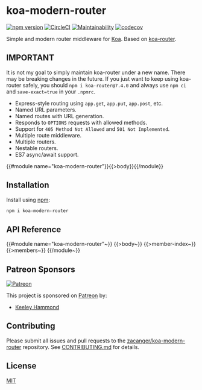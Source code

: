 # koa-modern-router

[![npm version](https://img.shields.io/npm/v/koa-modern-router.svg?style=flat)](https://npmjs.org/package/koa-modern-router) [![CircleCI](https://circleci.com/gh/zacanger/koa-modern-router.svg?style=svg)](https://circleci.com/gh/zacanger/koa-modern-router) [![Maintainability](https://api.codeclimate.com/v1/badges/829c8a19da29cb7999be/maintainability)](https://codeclimate.com/github/zacanger/koa-modern-router/maintainability) [![codecov](https://codecov.io/gh/zacanger/koa-modern-router/branch/master/graph/badge.svg)](https://codecov.io/gh/zacanger/koa-modern-router)

Simple and modern router middleware for [Koa](https://github.com/koajs/koa).
Based on [koa-router](https://github.com/ZijianHe/koa-router).

## IMPORTANT

It is not my goal to simply maintain koa-router under a new name. There may be breaking changes in the future. If you just want to keep using koa-router safely, you should `npm i koa-router@7.4.0` and always use `npm ci` and
`save-exact=true` in your `.npmrc`.

* Express-style routing using `app.get`, `app.put`, `app.post`, etc.
* Named URL parameters.
* Named routes with URL generation.
* Responds to `OPTIONS` requests with allowed methods.
* Support for `405 Method Not Allowed` and `501 Not Implemented`.
* Multiple route middleware.
* Multiple routers.
* Nestable routers.
* ES7 async/await support.

{{#module name="koa-modern-router"}}{{>body}}{{/module}}

## Installation

Install using [npm](https://www.npmjs.org/):

```sh
npm i koa-modern-router
```

## API Reference
{{#module name="koa-modern-router"~}}
  {{>body~}}
  {{>member-index~}}
  {{>members~}}
{{/module~}}

## Patreon Sponsors

[![Patreon](https://img.shields.io/badge/patreon-donate-yellow.svg)](https://www.patreon.com/zacanger)

This project is sponsored on [Patreon](https://www.patreon.com/zacanger) by:

* [Keeley Hammond](https://github.com/VerteDinde)

## Contributing

Please submit all issues and pull requests to the [zacanger/koa-modern-router](http://github.com/zacanger/koa-modern-router) repository. See [CONTRIBUTING.md](./.github/CONTRIBUTING.md) for details.

## License

[MIT](./LICENSE.md)
